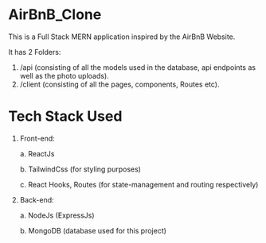 # AirBnB_Clone
This is a Full Stack MERN application inspired by the AirBnB Website.

It has 2 Folders:
1. /api (consisting of all the models used in the database, api endpoints as well as the photo uploads).
2. /client (consisting of all the pages, components, Routes etc).

# Tech Stack Used
1. Front-end:
   
   a. ReactJs
   
   b. TailwindCss (for styling purposes)
   
   c. React Hooks, Routes (for state-management and routing respectively)

3. Back-end:
   
   a. NodeJs (ExpressJs)
   
   b. MongoDB (database used for this project)


